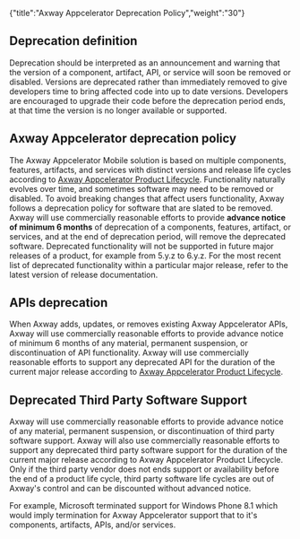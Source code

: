 {"title":"Axway Appcelerator Deprecation Policy","weight":"30"} 

## Deprecation definition

Deprecation should be interpreted as an announcement and warning that the version of a component, artifact, API, or service will soon be removed or disabled. Versions are deprecated rather than immediately removed to give developers time to bring affected code into up to date versions. Developers are encouraged to upgrade their code before the deprecation period ends, at that time the version is no longer available or supported.

## Axway Appcelerator deprecation policy

The Axway Appcelerator Mobile solution is based on multiple components, features, artifacts, and services with distinct versions and release life cycles according to [Axway Appcelerator Product Lifecycle](/docs/appc/AMPLIFY_Appcelerator_Services_Overview/Axway_Appcelerator_Product_Lifecycle/). Functionality naturally evolves over time, and sometimes software may need to be removed or disabled. To avoid breaking changes that affect users functionality, Axway follows a deprecation policy for software that are slated to be removed. Axway will use commercially reasonable efforts to provide **advance notice of minimum 6 months** of deprecation of a components, features, artifact, or services, and at the end of deprecation period, will remove the deprecated software. Deprecated functionality will not be supported in future major releases of a product, for example from 5.y.z to 6.y.z. For the most recent list of deprecated functionality within a particular major release, refer to the latest version of release documentation.

## APIs deprecation

When Axway adds, updates, or removes existing Axway Appcelerator APIs, Axway will use commercially reasonable efforts to provide advance notice of minimum 6 months of any material, permanent suspension, or discontinuation of API functionality. Axway will use commercially reasonable efforts to support any deprecated API for the duration of the current major release according to [Axway Appcelerator Product Lifecycle](/docs/appc/AMPLIFY_Appcelerator_Services_Overview/Axway_Appcelerator_Product_Lifecycle/).

## Deprecated Third Party Software Support

Axway will use commercially reasonable efforts to provide advance notice of any material, permanent suspension, or discontinuation of third party software support. Axway will also use commercially reasonable efforts to support any deprecated third party software support for the duration of the current major release according to Axway Appcelerator Product Lifecycle. Only if the third party vendor does not ends support or availability before the end of a product life cycle, third party software life cycles are out of Axway's control and can be discounted without advanced notice.

For example, Microsoft terminated support for Windows Phone 8.1 which would imply termination for Axway Appcelerator support that to it's components, artifacts, APIs, and/or services.